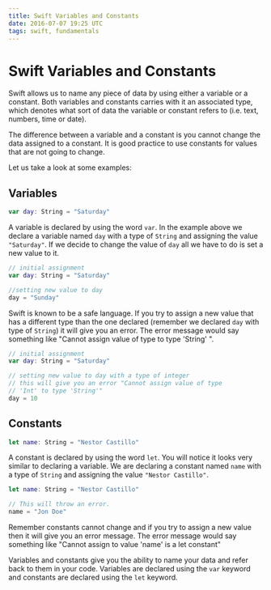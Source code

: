 ```yaml
---
title: Swift Variables and Constants
date: 2016-07-07 19:25 UTC
tags: swift, fundamentals
---
```


# Swift Variables and Constants

Swift allows us to name any piece of data by using either a variable or a constant. Both variables and constants carries
with it an associated type, which denotes what sort of data the variable or constant refers to (i.e. text, numbers, time or date).

The difference between a variable and a constant is you cannot change the data assigned to a constant. It is good practice to use constants for values that are not going to change.

Let us take a look at some examples:

## Variables


```swift
var day: String = "Saturday"
```

A variable is declared by using the word `var`. In the example above we declare a variable named `day` with a type of `String` and assigning the value `"Saturday"`. If we decide to change the value of `day` all we have to do is set a new value to it.

```swift
// initial assignment
var day: String = "Saturday"

//setting new value to day
day = "Sunday"
```

Swift is known to be a safe language. If you try to assign a new value that has a different type than the one declared (remember we declared `day` with type of `String`) it will give you an error. The error message would say something like 
"Cannot assign value of type to type 'String' ".

```swift
// initial assignment
var day: String = "Saturday"

// setting new value to day with a type of integer
// this will give you an error "Cannot assign value of type
// 'Int' to type 'String'"
day = 10
```

## Constants

```swift
let name: String = "Nestor Castillo"
```

A constant is declared by using the word `let`. You will notice it looks very similar to declaring a variable. We are declaring
a constant named `name` with a type of `String` and assigning the value `"Nestor Castillo"`. 

```swift
let name: String = "Nestor Castillo"

// This will throw an error.
name = "Jon Doe"
```

Remember constants cannot change and if you try to assign a new value then it will give you an error message. The error message would say something like "Cannot assign to value 'name' is a let constant"

Variables and constants give you the ability to name your data and refer back to them in your code. Variables are declared using the `var` keyword and constants are declared using the `let` keyword.
